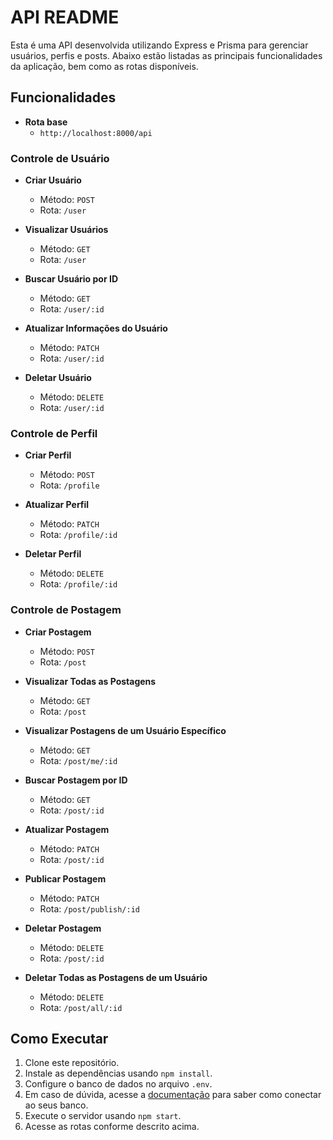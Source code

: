 # API README

Esta é uma API desenvolvida utilizando Express e Prisma para gerenciar usuários, perfis e posts. Abaixo estão listadas as principais funcionalidades da aplicação, bem como as rotas disponíveis.

## Funcionalidades

- **Rota base**
  - `http://localhost:8000/api`

### Controle de Usuário

- **Criar Usuário**
  - Método: `POST`
  - Rota: `/user`

- **Visualizar Usuários**
  - Método: `GET`
  - Rota: `/user`

- **Buscar Usuário por ID**
  - Método: `GET`
  - Rota: `/user/:id`

- **Atualizar Informações do Usuário**
  - Método: `PATCH`
  - Rota: `/user/:id`

- **Deletar Usuário**
  - Método: `DELETE`
  - Rota: `/user/:id`

### Controle de Perfil

- **Criar Perfil**
  - Método: `POST`
  - Rota: `/profile`

- **Atualizar Perfil**
  - Método: `PATCH`
  - Rota: `/profile/:id`

- **Deletar Perfil**
  - Método: `DELETE`
  - Rota: `/profile/:id`

### Controle de Postagem

- **Criar Postagem**
  - Método: `POST`
  - Rota: `/post`

- **Visualizar Todas as Postagens**
  - Método: `GET`
  - Rota: `/post`

- **Visualizar Postagens de um Usuário Específico**
  - Método: `GET`
  - Rota: `/post/me/:id`

- **Buscar Postagem por ID**
  - Método: `GET`
  - Rota: `/post/:id`

- **Atualizar Postagem**
  - Método: `PATCH`
  - Rota: `/post/:id`

- **Publicar Postagem**
  - Método: `PATCH`
  - Rota: `/post/publish/:id`

- **Deletar Postagem**
  - Método: `DELETE`
  - Rota: `/post/:id`

- **Deletar Todas as Postagens de um Usuário**
  - Método: `DELETE`
  - Rota: `/post/all/:id`

## Como Executar

1. Clone este repositório.
2. Instale as dependências usando `npm install`.
3. Configure o banco de dados no arquivo `.env`.
4. Em caso de dúvida, acesse a [documentação](https://www.prisma.io/docs/getting-started/setup-prisma/start-from-scratch/relational-databases/connect-your-database-node-postgresql) para saber como conectar ao seus banco.
5. Execute o servidor usando `npm start`.
6. Acesse as rotas conforme descrito acima.
